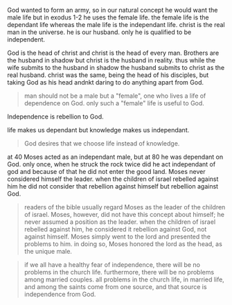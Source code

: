 God wanted to form an army, so in our natural concept he would want the male life
but in exodus 1-2 he uses the female life. the female life is the dependant life
whereas the male life is the independant life. christ is the real man in the universe.
he is our husband. only he is qualified to be independent.

God is the head of christ and christ is the head of every man. Brothers are the husband
in shadow but christ is the husband in reality. thus while the wife submits to the
husband in shadow the husband submits to christ as the real husband. christ was the same,
being the head of his disciples, but taking God as his head andnkt daring to do
anything apart from God.

> man should not be a male but a "female", one who lives a life of dependence on God. only such a "female" life is useful to God. 

Independence is rebellion to God.

life makes us dependant but knowledge makes us independant.

> God desires that we choose life instead of knowledge.

at 40 Moses acted as an independant male, but at 80 he was dependant on God. only once, when he struck the rock twice did he act independant of god and because of that he did not enter the good land. Moses never considered himself the leader. when the children of israel rebelled against him he did not consider that rebellion against himself but rebellion against God. 

> readers of the bible usually regard Moses as the leader of the children of israel. Moses, however, did not have this concept about himself; he never assumed a position as the leader. when the children of israel rebelled against him, he considered it rebellion against God, not against himself. Moses simply went to the lord and presented the problems to him. in doing so, Moses honored the lord as the head, as the unique male.

> if we all have a healthy fear of independence, there will be no problems in the church life. furthermore, there will be no problems among married couples. all problems in the church life, in married life, and among the saints come from one source, and that source is independence from God.

